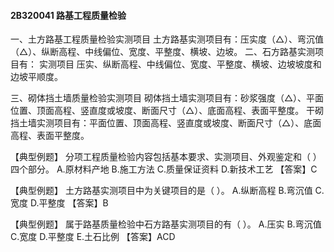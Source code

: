 #### 2B320041	路基工程质量检验
一、土方路基工程质量检验实测项目
土方路基实测项目有：压实度（△）、弯沉值（△）、纵断高程、中线偏位、宽度、平整度、横坡、边坡。
二、石方路基实测项目有： 实测项目
压实、纵断高程、中线偏位、宽度、平整度、横坡、边坡坡度和边坡平顺度。

三、砌体挡土墙质量检验实测项目
砌体挡土墙实测项目有：砂浆强度（△）、平面位置、顶面高程、竖直度或坡度、断面尺寸（△）、底面高程、表面平整度。
干砌挡土墙实测项目有：平面位置、顶面高程、竖直度或坡度、断面尺寸（△）、底面高程、表面平整度。

【典型例题】
分项工程质量检验内容包括基本要求、实测项目、外观鉴定和（	）四个部分。
A.原材料产地
B.施工方法
C.质量保证资料
D.新技术工艺
【答案】C

【典型例题】
土方路基实测项目中为关键项目的是（	）。
A.纵断高程
B.弯沉值
C.宽度
D.平整度
【答案】B

【典型例题】
属于路基质量检验中石方路基实测项目的有（	）。
A.压实
B.弯沉值
C.宽度
D.平整度
E.土石比例
【答案】ACD